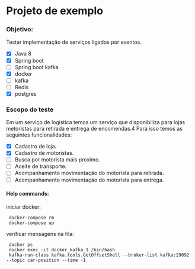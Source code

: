 # Projeto de exemplo 

### Objetivo:
Testar implementação de serviços ligados por eventos.

- [x] Java 8
- [x] Spring boot
- [ ] Spring boot kafka
- [x] docker
- [ ] kafka
- [ ] Redis 
- [x] postgres

### Escopo do teste
Em um serviço de logistica temos um serviço que disponibiliza para lojas metoristas para retirada e entrega de encomendas.4
Para isso temos as seguintes funcionalidades:
- [x] Cadastro de loja.
- [x] Cadastro de motoristas.
- [ ] Busca por motorista mais proximo.
- [ ] Aceite de transporte.
- [ ] Acompanhamento movimentação do motorista para retirada.
- [ ] Acompanhamento movimentação do motorista para entrega.

#### Help commands:
iniciar docker:
```
 docker-compose rm
 docker-compose up
```

verificar mensagens na fila:

```
 docker ps
 docker exec -it docker_kafka_1 /bin/bash
 kafka-run-class kafka.tools.GetOffsetShell --broker-list kafka:29092 --topic car-position --time -1

```